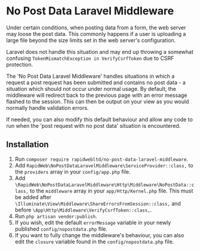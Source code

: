 # No Post Data Laravel Middleware

Under certain conditions, when posting data from a form, the web server may loose the post data. This commonly happens if a user is uploading a large 
file beyond the size limits set in the web server's configuration.

Laravel does not handle this situation and may end up throwing a somewhat confusing `TokenMismatchException in VerifyCsrfToken` due to CSRF protection.

The 'No Post Data Laravel Middleware' handles situations in which a request a post request has been submitted and contains no post data - a situation 
which should not occur under normal usage. By default, the middleware will redirect back to the previous page with an error message flashed to the 
session. This can then be output on your view as you would normally handle validation errors.

If needed, you can also modify this default behaviour and allow any code to run when the 'post request with no post data' situation is encountered.

## Installation

1. Run `composer require rapidwebltd/no-post-data-laravel-middleware`.
2. Add `RapidWeb\NoPostDataLaravelMiddleware\ServiceProvider::class,` to the `providers` array in your `config/app.php` file.
3. Add `\RapidWeb\NoPostDataLaravelMiddleware\Http\Middleware\NoPostData::class,` to the `middleware` array in your `app/Http/Kernel.php` file. 
This must be added after `\Illuminate\View\Middleware\ShareErrorsFromSession::class,` and before `\App\Http\Middleware\VerifyCsrfToken::class,`.
4. Run `php artisan vendor:publish`.
5. If you wish, edit the default `errorMessage` variable in your newly published `config/nopostdata.php` file.
6. If you want to fully change the middleware's behaviour, you can also edit the `closure` variable found in the `config/nopostdata.php` file.